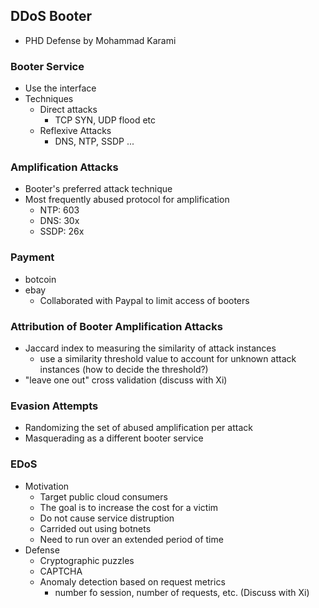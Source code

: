 ## DDoS Booter

- PHD Defense by Mohammad Karami

### Booter Service

- Use the interface 
- Techniques
  - Direct attacks
    - TCP SYN, UDP flood etc
  - Reflexive Attacks
    - DNS, NTP, SSDP ...
    
### Amplification Attacks
- Booter's preferred attack technique
- Most frequently abused protocol for amplification
  - NTP: 603
  - DNS: 30x
  - SSDP: 26x
  

### Payment
- botcoin
- ebay
  - Collaborated with Paypal to limit access of booters

### Attribution of Booter Amplification Attacks
- Jaccard index to measuring the similarity of attack instances
  - use a similarity threshold value to account for unknown attack instances (how to decide the threshold?)
- "leave one out" cross validation (discuss with Xi)

### Evasion Attempts
- Randomizing the set of abused amplification per attack
- Masquerading as a different booter service

### EDoS
- Motivation
  - Target public cloud consumers
  - The goal is to increase the cost for a victim
  - Do not cause service distruption
  - Carrided out using botnets
  - Need to run over an extended period of time
- Defense
  - Cryptographic puzzles
  - CAPTCHA
  - Anomaly detection based on request metrics
    - number fo session, number of requests, etc. (Discuss with Xi)



  


